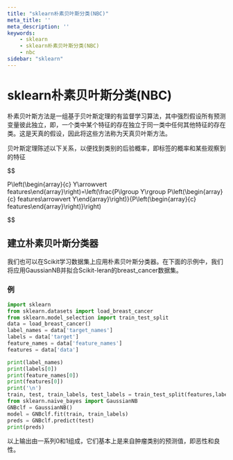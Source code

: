 ```yaml
---
title: "sklearn朴素贝叶斯分类(NBC)"
meta_title: ''
meta_description: ''
keywords: 
    - sklearn
    - sklearn朴素贝叶斯分类(NBC)
    - nbc
sidebar: "sklearn"
---
```

# sklearn朴素贝叶斯分类(NBC)

朴素贝叶斯方法是一组基于贝叶斯定理的有监督学习算法，其中强烈假设所有预测变量彼此独立，即，一个类中某个特征的存在独立于同一类中任何其他特征的存在类。这是天真的假设，因此将这些方法称为天真贝叶斯方法。

贝叶斯定理陈述以下关系，以便找到类别的后验概率，即标签的概率和某些观察到的特征


$$

P\left(\begin{array}{c} Y\arrowvert features\end{array}\right)=\left(\frac{P\lgroup Y\rgroup P\left(\begin{array}{c} features\arrowvert Y\end{array}\right)}{P\left(\begin{array}{c} features\end{array}\right)}\right)

$$



## 建立朴素贝叶斯分类器

我们也可以在Scikit学习数据集上应用朴素贝叶斯分类器。在下面的示例中，我们将应用GaussianNB并拟合Scikit-leran的breast_cancer数据集。

### 例

```python
import sklearn
from sklearn.datasets import load_breast_cancer
from sklearn.model_selection import train_test_split
data = load_breast_cancer()
label_names = data['target_names']
labels = data['target']
feature_names = data['feature_names']
features = data['data']

print(label_names)
print(labels[0])
print(feature_names[0])
print(features[0])
print('\n')
train, test, train_labels, test_labels = train_test_split(features,labels,test_size = 0.40, random_state = 42)
from sklearn.naive_bayes import GaussianNB
GNBclf = GaussianNB()
model = GNBclf.fit(train, train_labels)
preds = GNBclf.predict(test)
print(preds)
```

以上输出由一系列0和1组成，它们基本上是来自肿瘤类别的预测值，即恶性和良性。
<code class=backend-type backend-type=free></code>
<code class=gatsby-kernelname data-language=python></code>
<script type="text/javascript" src="https://cdn.freeaihub.com/asset/js/cell.js"></script>
